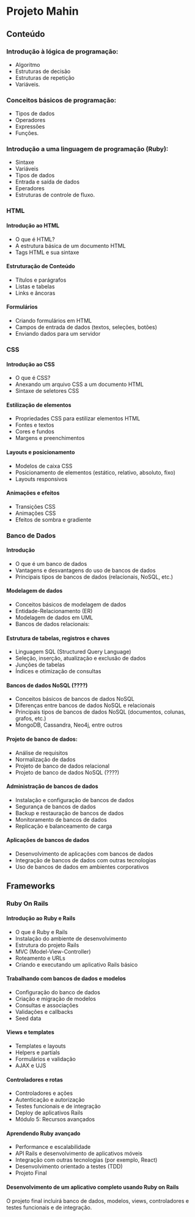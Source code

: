 # Projeto Mahin

## Conteúdo

### Introdução à lógica de programação: 
- Algoritmo 
- Estruturas de decisão
- Estruturas de repetição 
- Variáveis.

### Conceitos básicos de programação: 
- Tipos de dados
- Operadores
- Expressões 
- Funções.

### Introdução a uma linguagem de programação (Ruby): 
- Sintaxe
- Variáveis
- Tipos de dados
- Entrada e saída de dados
- Eperadores 
- Estruturas de controle de fluxo.

### HTML

#### Introdução ao HTML
- O que é HTML?
- A estrutura básica de um documento HTML
- Tags HTML e sua sintaxe

#### Estruturação de Conteúdo
- Títulos e parágrafos
- Listas e tabelas
- Links e âncoras

#### Formulários
- Criando formulários em HTML
- Campos de entrada de dados (textos, seleções, botões)
- Enviando dados para um servidor

### CSS

#### Introdução ao CSS
- O que é CSS?
- Anexando um arquivo CSS a um documento HTML
- Sintaxe de seletores CSS

#### Estilização de elementos
- Propriedades CSS para estilizar elementos HTML
- Fontes e textos
- Cores e fundos
- Margens e preenchimentos

#### Layouts e posicionamento
- Modelos de caixa CSS
- Posicionamento de elementos (estático, relativo, absoluto, fixo)
- Layouts responsivos

#### Animações e efeitos
- Transições CSS
- Animações CSS
- Efeitos de sombra e gradiente


### Banco de Dados

#### Introdução

- O que é um banco de dados
- Vantagens e desvantagens do uso de bancos de dados
- Principais tipos de bancos de dados (relacionais, NoSQL, etc.)

#### Modelagem de dados

- Conceitos básicos de modelagem de dados
- Entidade-Relacionamento (ER)
- Modelagem de dados em UML
- Bancos de dados relacionais:

#### Estrutura de tabelas, registros e chaves

- Linguagem SQL (Structured Query Language)
- Seleção, inserção, atualização e exclusão de dados
- Junções de tabelas
- Índices e otimização de consultas

#### Bancos de dados NoSQL (????)

- Conceitos básicos de bancos de dados NoSQL
- Diferenças entre bancos de dados NoSQL e relacionais
- Principais tipos de bancos de dados NoSQL (documentos, colunas, grafos, etc.)
- MongoDB, Cassandra, Neo4j, entre outros

#### Projeto de banco de dados:

- Análise de requisitos
- Normalização de dados
- Projeto de banco de dados relacional
- Projeto de banco de dados NoSQL (????)

#### Administração de bancos de dados

- Instalação e configuração de bancos de dados
- Segurança de bancos de dados
- Backup e restauração de bancos de dados
- Monitoramento de bancos de dados
- Replicação e balanceamento de carga

#### Aplicações de bancos de dados

- Desenvolvimento de aplicações com bancos de dados
- Integração de bancos de dados com outras tecnologias
- Uso de bancos de dados em ambientes corporativos



## Frameworks

### Ruby On Rails

#### Introdução ao Ruby e Rails

- O que é Ruby e Rails
- Instalação do ambiente de desenvolvimento
- Estrutura do projeto Rails
- MVC (Model-View-Controller)
- Roteamento e URLs
- Criando e executando um aplicativo Rails básico

#### Trabalhando com bancos de dados e modelos

- Configuração do banco de dados
- Criação e migração de modelos
- Consultas e associações
- Validações e callbacks
- Seed data

#### Views e templates

- Templates e layouts
- Helpers e partials
- Formulários e validação
- AJAX e UJS

#### Controladores e rotas

- Controladores e ações
- Autenticação e autorização
- Testes funcionais e de integração
- Deploy de aplicativos Rails
- Módulo 5: Recursos avançados

#### Aprendendo Ruby avançado

- Performance e escalabilidade
- API Rails e desenvolvimento de aplicativos móveis
- Integração com outras tecnologias (por exemplo, React)
- Desenvolvimento orientado a testes (TDD)
- Projeto Final

#### Desenvolvimento de um aplicativo completo usando Ruby on Rails

O projeto final incluirá banco de dados, modelos, views, controladores e testes funcionais e de integração.




